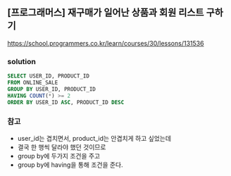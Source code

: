 ## [프로그래머스] 재구매가 일어난 상품과 회원 리스트 구하기
https://school.programmers.co.kr/learn/courses/30/lessons/131536

### solution
```SQL
SELECT USER_ID, PRODUCT_ID
FROM ONLINE_SALE
GROUP BY USER_ID, PRODUCT_ID
HAVING COUNT(*) >= 2
ORDER BY USER_ID ASC, PRODUCT_ID DESC

```

### 참고
- user_id는 겹치면서, product_id는 안겹치게 하고 싶었는데
- 결국 한 행씩 달라야 했던 것이므로
- group by에 두가지 조건을 주고
- group by에 having을 통해 조건을 준다.